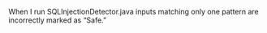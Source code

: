 When I run SQLInjectionDetector.java inputs matching only one pattern are incorrectly marked as “Safe.”
